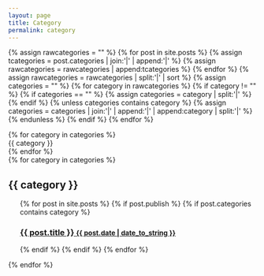 ```yaml
---
layout: page
title: Category
permalink: category
---
```

<div class='p-16'>
  <div id='category'></div>

  {% assign rawcategories = "" %}
  {% for post in site.posts %}
    {% assign tcategories = post.categories | join:'|' | append:'|' %}
    {% assign rawcategories = rawcategories | append:tcategories %}
  {% endfor %}
  {% assign rawcategories = rawcategories | split:'|' | sort %}
  {% assign categories = "" %}
  {% for category in rawcategories %}
    {% if category != "" %}
      {% if categories == "" %}
        {% assign categories = category | split:'|' %}
      {% endif %}
      {% unless categories contains category %}
        {% assign categories = categories | join:'|' | append:'|' | append:category | split:'|' %}
      {% endunless %}
    {% endif %}
  {% endfor %}

  <div id='tags' class='hidden'>
    {% for category in categories %}
      <div>
        {{ category }}
      </div>
    {% endfor %}
  </div>
  
  <div id='articles'>
    {% for category in categories %}
      <h2 id="{{ category }}">{{ category }}</h2>
      <ul>
        {% for post in site.posts %}
          {% if post.publish %}
            {% if post.categories contains category %}
              <h3>
                <a href="{{site.baseurl}}{{ post.url }}">
                  {{ post.title }}
                  <small>{{ post.date | date_to_string }}</small>
                </a>
              </h3>
            {% endif %}
          {% endif %}
        {% endfor %}
      </ul>
    {% endfor %}
  </div>
</div>

<script type="text/javascript" src="{{site.baseurl}}/assets/javascripts/bundle.js" charset="utf-8"></script>
